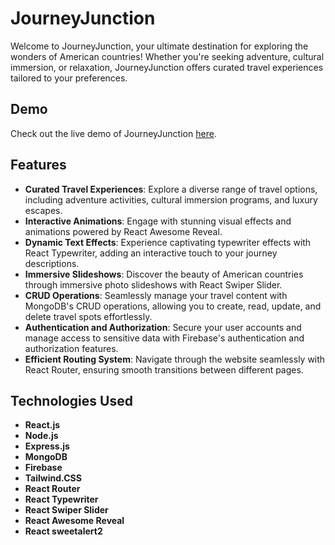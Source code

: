 # JourneyJunction

Welcome to JourneyJunction, your ultimate destination for exploring the wonders of American countries! Whether you're seeking adventure, cultural immersion, or relaxation, JourneyJunction offers curated travel experiences tailored to your preferences.

## Demo

Check out the live demo of JourneyJunction [here](#).

## Features

- **Curated Travel Experiences**: Explore a diverse range of travel options, including adventure activities, cultural immersion programs, and luxury escapes.
- **Interactive Animations**: Engage with stunning visual effects and animations powered by React Awesome Reveal.
- **Dynamic Text Effects**: Experience captivating typewriter effects with React Typewriter, adding an interactive touch to your journey descriptions.
- **Immersive Slideshows**: Discover the beauty of American countries through immersive photo slideshows with React Swiper Slider.
- **CRUD Operations**: Seamlessly manage your travel content with MongoDB's CRUD operations, allowing you to create, read, update, and delete travel spots effortlessly.
- **Authentication and Authorization**: Secure your user accounts and manage access to sensitive data with Firebase's authentication and authorization features.
- **Efficient Routing System**: Navigate through the website seamlessly with React Router, ensuring smooth transitions between different pages.


## Technologies Used

- **React.js**
- **Node.js**
- **Express.js**
- **MongoDB**
- **Firebase**
- **Tailwind.CSS**
- **React Router**
- **React Typewriter**
- **React Swiper Slider**
- **React Awesome Reveal**
- **React sweetalert2**
